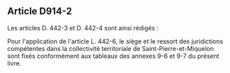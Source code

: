 Article D914-2
----
Les articles D. 442-3 et D. 442-4 sont ainsi rédigés :

Pour l'application de l'article L. 442-6, le siège et le ressort des
juridictions compétentes dans la collectivité territoriale de
Saint-Pierre-et-Miquelon sont fixés conformément aux tableaux des annexes 9-6 et
9-7 du présent livre.
